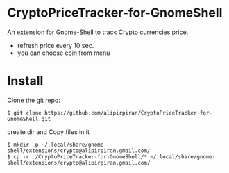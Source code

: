 # CryptoPriceTracker-for-GnomeShell
An extension for Gnome-Shell to track Crypto currencies price.

- refresh price every 10 sec.
- you can choose coin from menu

# Install

Clone the git repo:

    $ git clone https://github.com/alipirpiran/CryptoPriceTracker-for-GnomeShell.git


create dir and Copy files in it

    $ mkdir -p ~/.local/share/gnome-shell/extensions/crypto@alipirpiran.gmail.com/
    $ cp -r ./CryptoPriceTracker-for-GnomeShell/* ~/.local/share/gnome-shell/extensions/crypto@alipirpiran.gmail.com/

